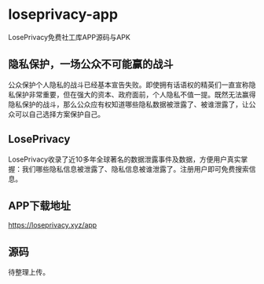 # loseprivacy-app
LosePrivacy免费社工库APP源码与APK

## 隐私保护，一场公众不可能赢的战斗
公众保护个人隐私的战斗已经基本宣告失败。即使拥有话语权的精英们一直宣称隐私保护非常重要，但在强大的资本、政府面前，个人隐私不值一提。既然无法赢得隐私保护的战斗，那么公众应有权知道哪些隐私数据被泄露了、被谁泄露了，让公众可以自己选择方案保护自己。

## LosePrivacy
LosePrivacy收录了近10多年全球著名的数据泄露事件及数据，方便用户真实掌握：我们哪些隐私信息被泄露了、隐私信息被谁泄露了。注册用户即可免费搜索信息。

## APP下载地址
https://loseprivacy.xyz/app

## 源码
待整理上传。
